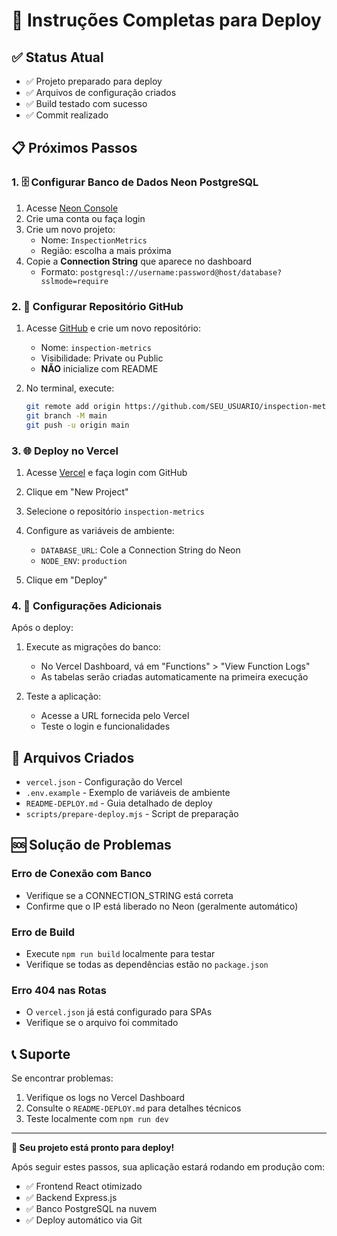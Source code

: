 # 🚀 Instruções Completas para Deploy

## ✅ Status Atual
- ✅ Projeto preparado para deploy
- ✅ Arquivos de configuração criados
- ✅ Build testado com sucesso
- ✅ Commit realizado

## 📋 Próximos Passos

### 1. 🗄️ Configurar Banco de Dados Neon PostgreSQL

1. Acesse [Neon Console](https://console.neon.tech/)
2. Crie uma conta ou faça login
3. Crie um novo projeto:
   - Nome: `InspectionMetrics`
   - Região: escolha a mais próxima
4. Copie a **Connection String** que aparece no dashboard
   - Formato: `postgresql://username:password@host/database?sslmode=require`

### 2. 📂 Configurar Repositório GitHub

1. Acesse [GitHub](https://github.com) e crie um novo repositório:
   - Nome: `inspection-metrics`
   - Visibilidade: Private ou Public
   - **NÃO** inicialize com README

2. No terminal, execute:
   ```bash
   git remote add origin https://github.com/SEU_USUARIO/inspection-metrics.git
   git branch -M main
   git push -u origin main
   ```

### 3. 🌐 Deploy no Vercel

1. Acesse [Vercel](https://vercel.com) e faça login com GitHub
2. Clique em "New Project"
3. Selecione o repositório `inspection-metrics`
4. Configure as variáveis de ambiente:
   - `DATABASE_URL`: Cole a Connection String do Neon
   - `NODE_ENV`: `production`

5. Clique em "Deploy"

### 4. 🔧 Configurações Adicionais

Após o deploy:
1. Execute as migrações do banco:
   - No Vercel Dashboard, vá em "Functions" > "View Function Logs"
   - As tabelas serão criadas automaticamente na primeira execução

2. Teste a aplicação:
   - Acesse a URL fornecida pelo Vercel
   - Teste o login e funcionalidades

## 📁 Arquivos Criados

- `vercel.json` - Configuração do Vercel
- `.env.example` - Exemplo de variáveis de ambiente
- `README-DEPLOY.md` - Guia detalhado de deploy
- `scripts/prepare-deploy.mjs` - Script de preparação

## 🆘 Solução de Problemas

### Erro de Conexão com Banco
- Verifique se a CONNECTION_STRING está correta
- Confirme que o IP está liberado no Neon (geralmente automático)

### Erro de Build
- Execute `npm run build` localmente para testar
- Verifique se todas as dependências estão no `package.json`

### Erro 404 nas Rotas
- O `vercel.json` já está configurado para SPAs
- Verifique se o arquivo foi commitado

## 📞 Suporte

Se encontrar problemas:
1. Verifique os logs no Vercel Dashboard
2. Consulte o `README-DEPLOY.md` para detalhes técnicos
3. Teste localmente com `npm run dev`

---

**🎉 Seu projeto está pronto para deploy!**

Após seguir estes passos, sua aplicação estará rodando em produção com:
- ✅ Frontend React otimizado
- ✅ Backend Express.js
- ✅ Banco PostgreSQL na nuvem
- ✅ Deploy automático via Git